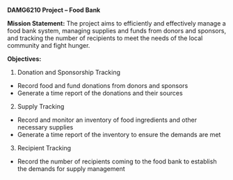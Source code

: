 **DAMG6210 Project – Food Bank**

**Mission Statement:**
The project aims to efficiently and effectively manage a food bank system, managing supplies and funds from donors and sponsors, and tracking the number of recipients to meet the needs of the local community and fight hunger.

**Objectives:**
1.	Donation and Sponsorship Tracking
* Record food and fund donations from donors and sponsors
* Generate a time report of the donations and their sources
2.	Supply Tracking
* Record and monitor an inventory of food ingredients and other necessary supplies
* Generate a time report of the inventory to ensure the demands are met
3.	Recipient Tracking
* Record the number of recipients coming to the food bank to establish the demands for supply management

